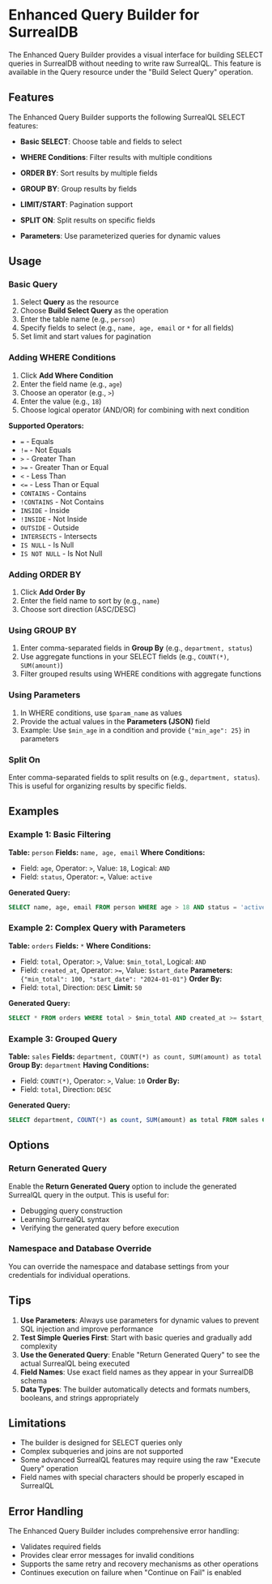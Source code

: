 # Enhanced Query Builder for SurrealDB

The Enhanced Query Builder provides a visual interface for building SELECT queries in SurrealDB without needing to write raw SurrealQL. This feature is available in the Query resource under the "Build Select Query" operation.

## Features

The Enhanced Query Builder supports the following SurrealQL SELECT features:

- **Basic SELECT**: Choose table and fields to select
- **WHERE Conditions**: Filter results with multiple conditions
- **ORDER BY**: Sort results by multiple fields
- **GROUP BY**: Group results by fields

- **LIMIT/START**: Pagination support
- **SPLIT ON**: Split results on specific fields
- **Parameters**: Use parameterized queries for dynamic values

## Usage

### Basic Query

1. Select **Query** as the resource
2. Choose **Build Select Query** as the operation
3. Enter the table name (e.g., `person`)
4. Specify fields to select (e.g., `name, age, email` or `*` for all fields)
5. Set limit and start values for pagination

### Adding WHERE Conditions

1. Click **Add Where Condition**
2. Enter the field name (e.g., `age`)
3. Choose an operator (e.g., `>`)
4. Enter the value (e.g., `18`)
5. Choose logical operator (AND/OR) for combining with next condition

**Supported Operators:**
- `=` - Equals
- `!=` - Not Equals
- `>` - Greater Than
- `>=` - Greater Than or Equal
- `<` - Less Than
- `<=` - Less Than or Equal
- `CONTAINS` - Contains
- `!CONTAINS` - Not Contains
- `INSIDE` - Inside
- `!INSIDE` - Not Inside
- `OUTSIDE` - Outside
- `INTERSECTS` - Intersects
- `IS NULL` - Is Null
- `IS NOT NULL` - Is Not Null

### Adding ORDER BY

1. Click **Add Order By**
2. Enter the field name to sort by (e.g., `name`)
3. Choose sort direction (ASC/DESC)

### Using GROUP BY

1. Enter comma-separated fields in **Group By** (e.g., `department, status`)
2. Use aggregate functions in your SELECT fields (e.g., `COUNT(*)`, `SUM(amount)`)
3. Filter grouped results using WHERE conditions with aggregate functions

### Using Parameters

1. In WHERE conditions, use `$param_name` as values
2. Provide the actual values in the **Parameters (JSON)** field
3. Example: Use `$min_age` in a condition and provide `{"min_age": 25}` in parameters

### Split On

Enter comma-separated fields to split results on (e.g., `department, status`). This is useful for organizing results by specific fields.

## Examples

### Example 1: Basic Filtering

**Table:** `person`
**Fields:** `name, age, email`
**Where Conditions:**
- Field: `age`, Operator: `>`, Value: `18`, Logical: `AND`
- Field: `status`, Operator: `=`, Value: `active`

**Generated Query:**
```sql
SELECT name, age, email FROM person WHERE age > 18 AND status = 'active'
```

### Example 2: Complex Query with Parameters

**Table:** `orders`
**Fields:** `*`
**Where Conditions:**
- Field: `total`, Operator: `>`, Value: `$min_total`, Logical: `AND`
- Field: `created_at`, Operator: `>=`, Value: `$start_date`
**Parameters:** `{"min_total": 100, "start_date": "2024-01-01"}`
**Order By:**
- Field: `total`, Direction: `DESC`
**Limit:** `50`

**Generated Query:**
```sql
SELECT * FROM orders WHERE total > $min_total AND created_at >= $start_date ORDER BY total DESC LIMIT 50
```

### Example 3: Grouped Query

**Table:** `sales`
**Fields:** `department, COUNT(*) as count, SUM(amount) as total`
**Group By:** `department`
**Having Conditions:**
- Field: `COUNT(*)`, Operator: `>`, Value: `10`
**Order By:**
- Field: `total`, Direction: `DESC`

**Generated Query:**
```sql
SELECT department, COUNT(*) as count, SUM(amount) as total FROM sales GROUP BY department HAVING COUNT(*) > 10 ORDER BY total DESC
```

## Options

### Return Generated Query

Enable the **Return Generated Query** option to include the generated SurrealQL query in the output. This is useful for:
- Debugging query construction
- Learning SurrealQL syntax
- Verifying the generated query before execution

### Namespace and Database Override

You can override the namespace and database settings from your credentials for individual operations.

## Tips

1. **Use Parameters**: Always use parameters for dynamic values to prevent SQL injection and improve performance
2. **Test Simple Queries First**: Start with basic queries and gradually add complexity
3. **Use the Generated Query**: Enable "Return Generated Query" to see the actual SurrealQL being executed
4. **Field Names**: Use exact field names as they appear in your SurrealDB schema
5. **Data Types**: The builder automatically detects and formats numbers, booleans, and strings appropriately

## Limitations

- The builder is designed for SELECT queries only
- Complex subqueries and joins are not supported
- Some advanced SurrealQL features may require using the raw "Execute Query" operation
- Field names with special characters should be properly escaped in SurrealQL

## Error Handling

The Enhanced Query Builder includes comprehensive error handling:
- Validates required fields
- Provides clear error messages for invalid conditions
- Supports the same retry and recovery mechanisms as other operations
- Continues execution on failure when "Continue on Fail" is enabled 